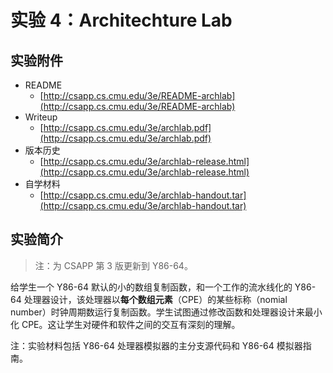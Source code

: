 # 实验 4：Architechture Lab

## 实验附件

* README
  * [http://csapp.cs.cmu.edu/3e/README-archlab](http://csapp.cs.cmu.edu/3e/README-archlab)
* Writeup
  * [http://csapp.cs.cmu.edu/3e/archlab.pdf](http://csapp.cs.cmu.edu/3e/archlab.pdf)
* 版本历史
  * [http://csapp.cs.cmu.edu/3e/archlab-release.html](http://csapp.cs.cmu.edu/3e/archlab-release.html)
* 自学材料
  * [http://csapp.cs.cmu.edu/3e/archlab-handout.tar](http://csapp.cs.cmu.edu/3e/archlab-handout.tar)

## 实验简介

> 注：为 CSAPP 第 3 版更新到 Y86-64。

给学生一个 Y86-64 默认的小的数组复制函数，和一个工作的流水线化的 Y86-64 处理器设计，该处理器以**每个数组元素**（CPE）的某些标称（nomial number）时钟周期数运行复制函数。学生试图通过修改函数和处理器设计来最小化 CPE。这让学生对硬件和软件之间的交互有深刻的理解。

注：实验材料包括 Y86-64 处理器模拟器的主分支源代码和 Y86-64 模拟器指南。



